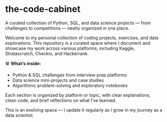 # the-code-cabinet

A curated collection of Python, SQL, and data science projects — from challenges to competitions — neatly organized in one place.

Welcome to my personal collection of coding projects, exercises, and data explorations. This repository is a curated space where I document and showcase my work across various platforms, including Kaggle, Stratascratch, Checkio, and Hackerrank.

🛠 **What’s inside:**
- Python & SQL challenges from interview prep platforms  
- Data science mini-projects and case studies  
- Algorithmic problem-solving and exploratory notebooks

Each section is organized by platform or topic, with clear explanations, clean code, and brief reflections on what I’ve learned.

This is an evolving space — I update it regularly as I grow in my journey as a data scientist.

